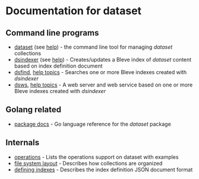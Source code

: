 
# Documentation for dataset

## Command line programs

+ [dataset](dataset.html) (see [help](dataset/)) - the command line tool for managing _dataset_ collections
+ [dsindexer](dsindexer.html) (see [help](dsindexer/)) - Creates/updates a Bleve index of _dataset_ content based on index definition document
+ [dsfind](dsfind.html), [help topics](dsfind/) - Searches one or more Bleve indexes created with _dsindexer_
+ [dsws](dsws.html), [help topics](dsws/) - A web server and web service based on one or more Bleve indexes created with _dsindexer_

## Golang related

+ [package docs](package.html) - Go language reference for the _dataset_ package

## Internals

+ [operations](operations.html) - Lists the operations support on dataset with examples
+ [file system layout](file-system-layout.html) - Describes how collections are organized
+ [defining indexes](defining-indexes.html) - Describes the index definition JSON document format



















